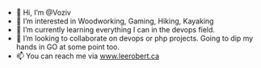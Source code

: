 - 👋 Hi, I’m @Voziv
- 👀 I’m interested in Woodworking, Gaming, Hiking, Kayaking
- 🌱 I’m currently learning everything I can in the devops field.
- 💞️ I’m looking to collaborate on devops or php projects. Going to dip my hands in GO at some point too.
- 📫 You can reach me via www.leerobert.ca

<!---
Voziv/Voziv is a ✨ special ✨ repository because its `README.md` (this file) appears on your GitHub profile.
You can click the Preview link to take a look at your changes.
--->

